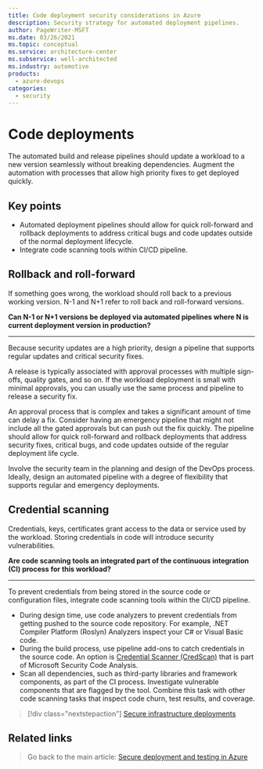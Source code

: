 ```yaml
---
title: Code deployment security considerations in Azure
description: Security strategy for automated deployment pipelines. 
author: PageWriter-MSFT
ms.date: 03/26/2021
ms.topic: conceptual
ms.service: architecture-center
ms.subservice: well-architected
ms.industry: automotive
products:
  - azure-devops
categories:
  - security
---
```


# Code deployments

The automated build and release pipelines should update a workload to a new version seamlessly without breaking dependencies. Augment the automation with processes that allow high priority fixes to get deployed quickly.

## Key points

- Automated deployment pipelines should allow for quick roll-forward and rollback deployments to address critical bugs and code updates outside of the normal deployment lifecycle.
- Integrate code scanning tools within CI/CD pipeline.

## Rollback and roll-forward

If something goes wrong, the workload should roll back to a previous working version. N-1 and N+1 refer to roll back and roll-forward versions.

**Can N-1 or N+1 versions be deployed via automated pipelines where N is current deployment version in production?**
***

Because security updates are a high priority, design a pipeline that supports regular updates and critical security fixes. 

A release is typically associated with approval processes with multiple sign-offs, quality gates, and so on. If the workload deployment is small with minimal approvals, you can usually use the same process and pipeline to release a security fix.   
    
An approval process that is complex and takes a significant amount of time can delay a fix. Consider having an emergency pipeline that might not include all the gated approvals but can push out the fix quickly. The pipeline should allow for quick roll-forward and rollback deployments that address security fixes, critical bugs, and code updates outside of the regular deployment life cycle.

Involve the security team in the planning and design of the DevOps process. Ideally, design an automated pipeline with a degree of flexibility that supports regular and emergency deployments. 

## Credential scanning
Credentials, keys, certificates grant access to the data or service used by the workload. Storing credentials in code will introduce security vulnerabilities.	

**Are code scanning tools an integrated part of the continuous integration (CI) process for this workload?**
***
To prevent credentials from being stored in the source code or configuration files, integrate code scanning tools within the CI/CD pipeline. 
- During design time, use code analyzers to prevent credentials from getting pushed to the source code repository. For example, .NET Compiler Platform (Roslyn) Analyzers inspect your C# or Visual Basic code. 
- During the build process, use pipeline add-ons to catch credentials in the source code. An option is [Credential Scanner (CredScan)](https://secdevtools.azurewebsites.net/helpcredscan.html) that is part of Microsoft Security Code Analysis.
- Scan all dependencies, such as third-party libraries and framework components, as part of the CI process. Investigate vulnerable components that are flagged by the tool. Combine this task with other code scanning tasks that inspect code churn, test results, and coverage.

> [!div class="nextstepaction"]
> [Secure infrastructure deployments](./deploy-infrastructure.md)

## Related links


> Go back to the main article: [Secure deployment and testing in Azure](deploy.md)